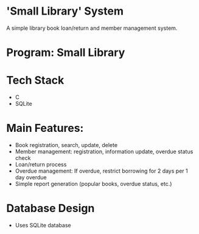 # 'Small Library' System
A simple library book loan/return and member management system.

# Program: Small Library

# Tech Stack

- C
- SQLite

# Main Features:

- Book registration, search, update, delete
- Member management: registration, information update, overdue status check
- Loan/return process
- Overdue management: If overdue, restrict borrowing for 2 days per 1 day overdue
- Simple report generation (popular books, overdue status, etc.)

# Database Design
- Uses SQLite database
